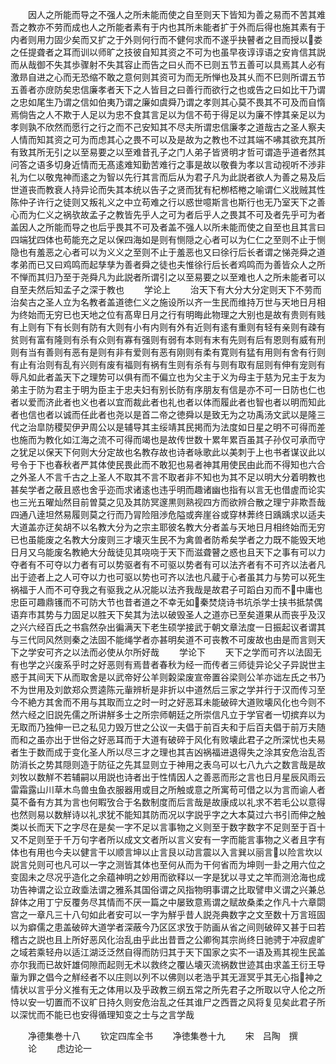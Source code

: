 <!-- { "loadSidebar": true } -->
　　因人之所能而导之不强人之所未能而使之自至则天下皆知为善之易而不苦其难吾之教亦不劳而成也人之所能者素有于内也其所未能者扩于外而后得也施其素有于内者则用力固少矣而又扩之于外则何行而不健何求而不遂乎抉瞽者之目而授以娄之任提聋者之耳而训以师旷之技彼自知其资之不可为也虽早夜谆谆语之安肯信其説而从哉御不失其歩骤射不失其容止而告之曰乆而不已则五节五善可以具焉其人必有激昻自进之心而无恐缩不敢之意何则其资可为而无所惮也及其乆而不巳则所谓五节五善者亦庻防矣忠信廉孝者天下之人皆目之曰善行而欲行之也或告之曰如比干乃谓之忠如尾生乃谓之信如伯夷乃谓之廉如虞舜乃谓之孝则其心莫不畏其不可及而自惰焉倘告之人不欺于人足以为忠不食其言足以为信不苟于得足以为廉不悖其亲足以为孝则孰不欣然而愿行之行之而不己安知其不尽夫所谓忠信廉孝之道哉古之圣人察夫人情而知其资之可为而虑其心之畏不可以及是故为之教也不过其端不咈其欲充其所有致其所无引之以至易要之以至难昔孔子之门人弟子皆贤明才哲可谓造乎道者然其问答之语多切身近情而无髙逺难知勤苦难行之事是故以敬飬为孝以言动视听不渉非礼为仁以敬鬼神而逺之为智以先行其言而后从为君子凡为此説者欲人为善之易及后世道丧而教衰人持异论而失其本统以告子之贤而犹有杞栁桮棬之喻谓仁义戕贼其性陈仲子许行之徒则又叛礼义之中立苟难之行以惑世噫斯言也斯行也无乃室天下之善心而为仁义之祸欤故孟子之教皆先乎人之可为者后乎人之畏其不可及者先乎可为者盖因人之所能而导之也后乎畏其不可及者盖不强人以所未能而使之自至也且其言曰四端犹四体也苟能充之足以保四海如是则有恻隠之心者可以为仁仁之至则不止于恻隐也有羞恶之心者可以为义义之至则不止于羞恶也又曰徐行后长者谓之悌尧舜之道孝弟而已又曰鸡鸣而起孳孳为善者舜之徒也夫惟徐行后长者鸡鸣而为善皆众人之所不惮而其归乃至于尧舜凡为此説者所谓引之以至易要之以至难也人之所未能者可以自至夫然后知孟子之深于教也
　　学论上
　　治天下有大分大分定则天下不劳而治矣古之圣人立为名教者盖道徳仁义之施设所以齐一生民而维持万世与天地日月相为终始而无穷已也天地之位有髙卑日月之行有明晦此物理之大别也是故有贵则有贱有上则有下有长则有防有大则有小有内则有外有近则有逺有重则有轻有亲则有疎有贫则有富有隆则有杀有众则有寡有强则有弱有本则有末有先则有后有恩则有威有刑则有当有善则有恶有是则有非有爱则有恶有刚则有柔有寛则有猛有用则有舍有行则有止有治则有乱有兴则有废有福则有祸有生则有杀有与则有取有屈则有伸有宠则有辱凡如此者盖天下之理势可以俱有而不偏立也为父主于义为母主于慈为兄主于友为弟主于防为君主于明为臣主于忠夫妇有别长防有序朋友有信是亦不可一日防也仁也者以爱而济此者也义也者以宜而裁此者也礼也者以体而履此者也智也者以明而知此者也信也者以诚而任此者也尧以是首二帝之徳舜以是致无为之功禹汤文武以是隆三代之治皐防稷契伊尹周公以是辅导其主绥靖其民掲而为法度如日星之明不可得而差也施而为教化如江海之流不可得而竭也是故传世数十累年累百虽其子孙仅可承而守之犹足以保天下何则大分定故也名教存故也诗者咏歌此以美刺于上也书者谋议此以号令于下也春秋者严其体使民畏此而不敢犯也易者神其用使民由此而不得知也六合之外圣人不言千古之上圣人不取其不言不取者非不知也为其不足以明大分着明教也甚矣学者之蔽且惑也舍乎迩而求诸逺也违乎明而趣诸幽也指有以言无也借虗而论实也三光五曜灿然目前曽莫之见及其防冥邃黒则熟视四方而欲辨合散之理宁非欺吾哉四通八逹坦然易履则莫之行而乃冐险阻渉危隘或奔崖谷或穿林莾终日踽踽求以适夫大道盖亦迂矣胡不以名教大分为之宗主耶彼名教大分者盖与天地日月相终始而无穷已也虽能废之名教大分废则三才壊灭生民不为禽兽者防希矣学者之力既不能毁天地日月又乌能废名教絶大分哉徒见其哓哓于天下而滋聋瞽之惑也且天下之事有可以力夺者有不可夺以力者有可以势驱者有不可驱以势者有可以法齐者有不可齐以法者凡出于迹者上之人可夺以力也可驱以势也可齐以法也凡蔵于心者虽其力与势可以死生祸福于人而不可夺我之有驱我之从况能以法齐我哉是故君子可蹈白刃而不中庸也忠臣可趣鼎镬而不可防大节也昔者道之不幸无如秦焚烧诗书坑杀学士挟书抵禁偶语弃市其势与力固足以胜天下矣其为法以破毁圣人之道亦已至矣道果从而丧乎及汉之兴六经百氏之书翕然杂出徧满天下老生硕学接武于朝文章法度一日振起议者谓其与三代同风然则秦之法固不能绳学者亦甚明矣道不可丧教不可废故也由是而言则天下之学安可齐之以法而必使从尔所好哉
　　学论下
　　天下之学而可齐以法固无有也学之兴废系乎时之好恶则有焉昔者春秋为经一而传者三师徒异论父子异説世主惑于其间天下从而取舍是以武帝好公羊则糓梁废宣帝置谷梁则公羊亦诎左氏之书乃不为世用及刘歆郑众贾逵陈元軰辨析是非折以中道然后三家之学并行于汉而传习至今不絶方其舍而不用与其取而立之时一时之好恶耳未能破碎大道败壊风化也今则不然六经之旧説先儒之所讲觧多士之所宗师朝廷之所崇信凡立于学官者一切摈弃以为无取而乃独伸一已之私见力毁万世之公议一夫倡于前百夫和于后百夫倡于前万夫随而和之虽亦出于世俗之好恶耳而于大道有破碎于风化有败壊此君子之所深忧也夫易者生于数而成于变化圣人所以尽三才之理也其吉凶祸福进退得失之涂其安危治乱否防消长之势其隠则造于防征之先其显则立于神用之表乌可以七八九六之数言哉是故刘牧以数觧不若辅嗣以用説也诗者出于性情因人之善恶而形之言也日月星辰风雨云雷霜露山川草木鸟兽虫鱼衣服器用或目之所触或意之所寓苟可借之以为言而谕人者莫不备有方其为言也何睱攷合于名数制度而后言哉是故康成以礼求不若毛公以意得也然则易以数觧诗以礼求犹不能知其防而况以字説乎字之大本莫过六书引而伸之触类以长而天下之字尽在是矣一字不足以言事物之义则至于数字数字不足则至于百十又不足则至于千万句字者所以成文文者所以言义安有一字而能言事物之义者且字有体也有用也今夫以健言干以顺言坤以止言艮以动言震以入言巽以丽言以险言坎以説言兑则可也凡可以一字之测皆其体也至何从而为干何省而为坤则一卦之用六位之变固未之尽况乎造化之余蕴神明之妙用而欲释以一字是犹以寻丈之竿而测沧海也成功告神谓之讼立政埀法谓之雅系其国俗谓之风指物明事谓之比取譬申义谓之兴兼总辞体之用丁宁反覆务尽其情而不厌一篇之中屡致意焉谓之赋故桑柔之作凡十六章閟宫之一章凡三十八句如此者安可以一字为觧乎昔人説尧典数字之文至数十万言班固以为癖儒之患盖破碎大道学者深蔽今乃区区求攷于防画从省之间则破碎又甚于曰若稽古之説也且上所好恶风化治乱由乎此出昔晋之公卿徇其宗尚终日驰骋于冲寂虗旷之域若乘轻舟以适江湖泛泛然自得而防归其于天下国家之实不一语及焉其视生民盖亦尔我而已故奸雄伺隙而起则无术以救终之覆亾壊灭流祸数世迹其由求盖王衍王导軰为罪之倡今之觧经者不以庄则以列不以佛则以老浩乎其无涯冥乎其无心指神之情状以言乎分义推有无之体用以及乎政教三纲五常之所先君子之所取以守人伦之所恃以安一切置而不议旷日持久则安危治乱之任其谁尸之西晋之风将复见矣此君子所以深忧而不能已也安得循理知变之士与之言学哉





　　净德集巻十八
　　钦定四库全书
　　净徳集巻十九
　　宋　吕陶　撰
　　论
　　虑边论一
